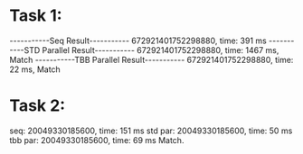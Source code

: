 # Task 1:
-----------Seq Result-----------
672921401752298880, time: 391 ms
-----------STD Parallel Result-----------
672921401752298880, time: 1467 ms, Match
-----------TBB Parallel Result-----------
672921401752298880, time: 22 ms, Match

# Task 2:
seq: 20049330185600, time: 151 ms
std par: 20049330185600, time: 50 ms
tbb par: 20049330185600, time: 69 ms
Match.